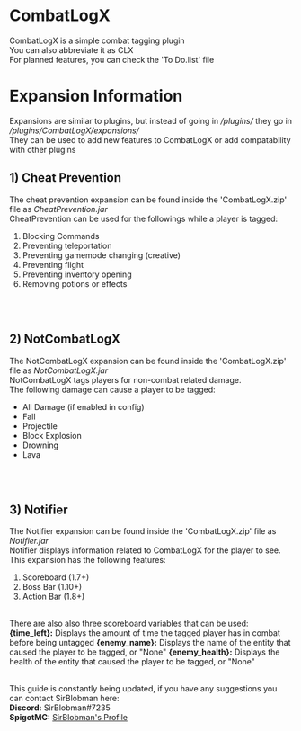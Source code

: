 <h1>CombatLogX</h1>
CombatLogX is a simple combat tagging plugin<br/>
You can also abbreviate it as CLX<br/>
For planned features, you can check the 'To Do.list' file<br/>

<h1>Expansion Information</h1>
Expansions are similar to plugins, but instead of going in <i>/plugins/</i> they go in <i>/plugins/CombatLogX/expansions/</i><br/>
They can be used to add new features to CombatLogX or add compatability with other plugins<br/>

<h2>1) Cheat Prevention</h2>
The cheat prevention expansion can be found inside the 'CombatLogX.zip' file as <i>CheatPrevention.jar</i><br/>
CheatPrevention can be used for the followings while a player is tagged:<br/>
<ol type="1">
  <li>Blocking Commands</li>
  <li>Preventing teleportation</li>
  <li>Preventing gamemode changing (creative)</li>
  <li>Preventing flight</li>
  <li>Preventing inventory opening</li>
  <li>Removing potions or effects</li>
</ol><br/><br/>

<h2>2) NotCombatLogX</h2>
The NotCombatLogX expansion can be found inside the 'CombatLogX.zip' file as <i>NotCombatLogX.jar</i><br/>
NotCombatLogX tags players for non-combat related damage.<br/>
The following damage can cause a player to be tagged:<br/>
<ul>
  <li>All Damage (if enabled in config)</li>
  <li>Fall</li>
  <li>Projectile</li>
  <li>Block Explosion</li>
  <li>Drowning</li>
  <li>Lava</li>
</ul><br/><br/>

<h2>3) Notifier</h2>
The Notifier expansion can be found inside the 'CombatLogX.zip' file as <i>Notifier.jar</i><br/>
Notifier displays information related to CombatLogX for the player to see.<br/>
This expansion has the following features:<br/>
<ol type="1">
  <li>Scoreboard (1.7+)</li>
  <li>Boss Bar (1.10+)</li>
  <li>Action Bar (1.8+)</li>
</ol><br/>
There are also also three scoreboard variables that can be used:<br/>
<b>{time_left}:</b> Displays the amount of time the tagged player has in combat before being untagged
<b>{enemy_name}:</b> Displays the name of the entity that caused the player to be tagged, or "None"
<b>{enemy_health}:</b> Displays the health of the entity that caused the player to be tagged, or "None"<br/><br/>

This guide is constantly being updated, if you have any suggestions you can contact SirBlobman here:<br/>
<b>Discord:</b> SirBlobman#7235<br/>
<b>SpigotMC:</b> <a href=https://www.spigotmc.org/members/sirblobman.73161/>SirBlobman's Profile</a><br/>
